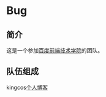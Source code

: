 # Bug

## 简介

这是一个参加[百度前端技术学院](http://ife.baidu.com)的团队。

## 队伍组成

kingcos[个人博客](http://maimieng.com)
